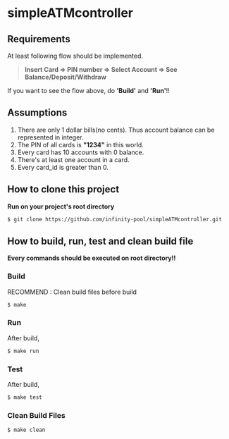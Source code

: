 # simpleATMcontroller

## Requirements
At least following flow should be implemented.

> **Insert Card => PIN number => Select Account => See Balance/Deposit/Withdraw**

If you want to see the flow above, do **'Build'** and **'Run'**!!

## Assumptions
1. There are only 1 dollar bills(no cents). Thus account balance can be represented in integer.
3. The PIN of all cards is **"1234"** in this world.
4. Every card has 10 accounts with 0 balance.
5. There's at least one account in a card.
6. Every card_id is greater than 0.

## How to clone this project
**Run on your project's root directory**
```bash
$ git clone https://github.com/infinity-pool/simpleATMcontroller.git
```

## How to build, run, test and clean build file
**Every commands should be executed on root directory!!**
### Build
RECOMMEND : Clean build files before build
```bash
$ make
```

### Run
After build,
```bash
$ make run
```

### Test
After build,
```bash
$ make test
```

### Clean Build Files
```bash
$ make clean
```